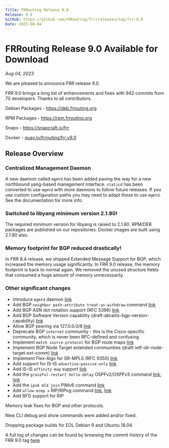 ```yaml
---
Title: FRRouting Release 9.0
Release: 9.0
GitHub: https://github.com/FRRouting/frr/releases/tag/frr-9.0
Date: 2023-08-04
---
```


FRRouting Release 9.0 Available for Download
============================================

*Aug 04, 2023*

We are pleased to announce FRR release 9.0.

FRR 9.0 brings a long list of enhancements and fixes with 942 commits from 70 developers. Thanks to all contributors.

Debian Packages - https://deb.frrouting.org

RPM Packages - https://rpm.frrouting.org

Snaps - https://snapcraft.io/frr

Docker - [quay.io/frrouting/frr:v9.0](https://quay.io/repository/frrouting/frr/manifest/sha256:a3ef44a88648723bd22702a2403f83607fb8097212eb073bfe37f69028959306)

## Release Overview

### Centralized Management Daemon

A new daemon called `mgmtd` has been added paving the way for a new northbound yang-based management interface. `staticd` has been converted to use `mgmtd` with more daemons to follow future releases. If you use custom configuration paths you may need to adapt these to use `mgmtd`. See the documentation for more info.

### Switched to libyang minimum version 2.1.80!

The required minimum version for libyang is raised to 2.1.80. RPM/DEB packages are published on our repositories. Docker images are built using 2.1.80 also.

### Memory footprint for BGP reduced drastically!

In FRR 8.4 release, we shipped Extended Message Support for BGP, which increased the memory usage significantly. In FRR 9.0 release, the memory footprint is back to normal again. We removed the unused structure fields that consumed a huge amount of memory unnecessarily.

### Other significant changes

- Introduce `mgmtd` daemon [link](http://docs.frrouting.org/en/latest/mgmtd.html)
- Add BGP `neighbor path-attribute treat-as-withdraw` command [link](http://docs.frrouting.org/en/latest/bgp.html#clicmd-neighbor-A.B.C.D-X-X-X-X-WORD-path-attribute-treat-as-withdraw-1-255-...)
- Add BGP ASN dot notation support (RFC 5396) [link](http://docs.frrouting.org/en/latest/bgp.html#as-notation-support)
- Add BGP Software Version capability (draft-abraitis-bgp-version-capability) [link](http://docs.frrouting.org/en/latest/bgp.html#clicmd-neighbor-PEER-capability-software-version)
- Allow BGP peering via 127.0.0.0/8 [link](http://docs.frrouting.org/en/latest/basic.html#clicmd-allow-reserved-ranges)
- Deprecate BGP `internet` community - this is the Cisco-specific community, which is never been RFC-defined and confusing
- Implement `match source-protocol` for BGP route maps [link](http://docs.frrouting.org/en/latest/routemap.html#clicmd-match-source-protocol-PROTOCOL_NAME)
- Implement BGP Node Target extended communities (draft-ietf-idr-node-target-ext-comm) [link](http://docs.frrouting.org/en/latest/bgp.html#clicmd-set-extcommunity-nt-EXTCOMMUNITY)
- Implement Flex-Algo for SR-MPLS (RFC 9350) [link](http://docs.frrouting.org/en/latest/isisd.html#flex-algos-flex-algo)
- Add support for IS-IS `advertise-passive-only` [link](http://docs.frrouting.org/en/latest/isisd.html#clicmd-advertise-passive-only)
- Add IS-IS `affinity-map` support [link](http://docs.frrouting.org/en/latest/isisd.html#clicmd-affinity-map-NAME-bit-position-0-255)
- Add the `graceful-restart hello-delay` OSPFv2/OSPFv3 command [link](http://docs.frrouting.org/en/latest/ospfd.html#clicmd-ip-ospf-graceful-restart-hello-delay-1-1800), [link](http://docs.frrouting.org/en/latest/ospf6d.html#clicmd-ipv6-ospf6-graceful-restart-hello-delay-HELLODELAYINTERVAL)
- Add the `ipv6 mld join` PIMv6 command [link](http://docs.frrouting.org/en/latest/pimv6.html#clicmd-ipv6-mld-join-X-X-X-X-Y-Y-Y-Y)
- Add `allow-ecmp x` RIP/RIPng command [link](http://docs.frrouting.org/en/latest/ripd.html#clicmd-allow-ecmp-1-MULTIPATH_NUM), [link](http://docs.frrouting.org/en/latest/ripngd.html#clicmd-allow-ecmp-1-MULTIPATH_NUM)
- Add BFD support for RIP

Memory leak fixes for BGP and other protocols.

New CLI debug and show commands were added and/or fixed.

Dropping package builds for EOL Debian 9 and Ubuntu 18.04.

A full log of changes can be found by browsing the commit history of the FRR 9.0 tag [here](https://github.com/FRRouting/frr/commits/frr-9.0)
